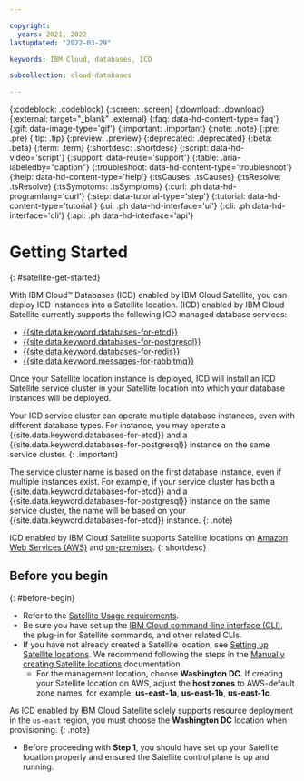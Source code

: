 ```yaml
---

copyright:
  years: 2021, 2022
lastupdated: "2022-03-29"

keywords: IBM Cloud, databases, ICD

subcollection: cloud-databases

---
```


{:codeblock: .codeblock}
{:screen: .screen}
{:download: .download}
{:external: target="_blank" .external}
{:faq: data-hd-content-type='faq'}
{:gif: data-image-type='gif'}
{:important: .important}
{:note: .note}
{:pre: .pre}
{:tip: .tip}
{:preview: .preview}
{:deprecated: .deprecated}
{:beta: .beta}
{:term: .term}
{:shortdesc: .shortdesc}
{:script: data-hd-video='script'}
{:support: data-reuse='support'}
{:table: .aria-labeledby="caption"}
{:troubleshoot: data-hd-content-type='troubleshoot'}
{:help: data-hd-content-type='help'}
{:tsCauses: .tsCauses}
{:tsResolve: .tsResolve}
{:tsSymptoms: .tsSymptoms}
{:curl: .ph data-hd-programlang='curl'}
{:step: data-tutorial-type='step'}
{:tutorial: data-hd-content-type='tutorial'}
{:ui: .ph data-hd-interface='ui'}
{:cli: .ph data-hd-interface='cli'}
{:api: .ph data-hd-interface='api'}

# Getting Started
{: #satellite-get-started}

With IBM Cloud™ Databases (ICD) enabled by IBM Cloud Satellite, you can deploy ICD instances into a Satellite location. (ICD) enabled by IBM Cloud Satellite currently supports the following ICD managed database services:
- [{{site.data.keyword.databases-for-etcd}}](/docs/databases-for-etcd)
- [{{site.data.keyword.databases-for-postgresql}}](/docs/databases-for-postgresql)
- [{{site.data.keyword.databases-for-redis}}](/docs/databases-for-redis)
- [{{site.data.keyword.messages-for-rabbitmq}}](/docs/messages-for-rabbitmq)

 Once your Satellite location instance is deployed, ICD will install an ICD Satellite service cluster in your Satellite location into which your database instances will be deployed. 

 Your ICD service cluster can operate multiple database instances, even with different database types. For instance, you may operate a {{site.data.keyword.databases-for-etcd}} and a {{site.data.keyword.databases-for-postgresql}} instance on the same service cluster. 
 {: .important}

The service cluster name is based on the first database instance, even if multiple instances exist. For example, if your service cluster has both a {{site.data.keyword.databases-for-etcd}} and a {{site.data.keyword.databases-for-postgresql}} instance on the same service cluster, the name will be based on your {{site.data.keyword.databases-for-etcd}} instance.
{: .note}

ICD enabled by IBM Cloud Satellite supports Satellite locations on [Amazon Web Services (AWS)](/docs/satellite?topic=satellite-aws) and [on-premises](/docs/cloud-databases?topic=cloud-databases-satellite-on-prem). 
{: shortdesc}

## Before you begin
{: #before-begin}

- Refer to the [Satellite Usage requirements](/docs/satellite?topic=satellite-requirements).
- Be sure you have set up the [IBM Cloud command-line interface (CLI)](/docs/satellite?topic=satellite-setup-cli), the plug-in for Satellite commands, and other related CLIs.
- If you have not already created a Satellite location, see [Setting up Satellite locations](/docs/satellite?topic=satellite-locations). We recommend following the steps in the [Manually creating Satellite locations](/docs/satellite?topic=satellite-locations#location-create) documentation.
    - For the management location, choose **Washington DC**. If creating your Satellite location on AWS, adjust the **host zones** to AWS-default zone names, for example: **us-east-1a**, **us-east-1b**, **us-east-1c**.

As ICD enabled by IBM Cloud Satellite solely supports resource deployment in the `us-east` region, you must choose the **Washington DC** location when provisioning. 
{: .note}

- Before proceeding with **Step 1**, you should have set up your Satellite location properly and ensured the Satellite control plane is up and running.
